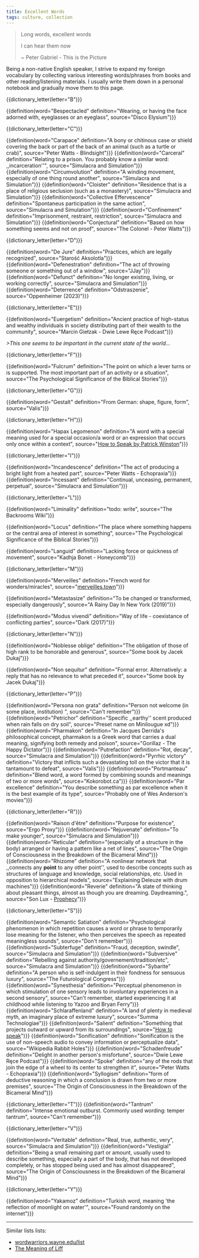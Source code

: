 ```yaml
---
title: Excellent Words
tags: culture, collection
---
```


> Long words, excellent words
>
> I can hear them now
>
> ~ Peter Gabriel - This is the Picture

Being a non-native English speaker, I strive to expand my foreign
vocabulary by collecting various interesting words/phrases from books and other
reading/listening materials. I usually write them down in a personal notebook
and gradually move them to this page.

{{dictionary_letter(letter="B")}}

{{definition(word="Bespectacled" definition="Wearing, or having the face adorned with, eyeglasses or an eyeglass", source="Disco Elysium")}}

{{dictionary_letter(letter="C")}}

{{definition(word="Carapace" definition="A bony or chitinous case or shield covering the back or part of the back of an animal (such as a turtle or crab)", source="Peter Watts - Blindsight")}}
{{definition(word="Carceral" definition="Relating to a prison. You probably know a similar word: ,,incarceration''", source="Simulacra and Simulation")}}
{{definition(word="Circumvolution" definition="A winding movement, especially of one thing round another", source="Simulacra and Simulation")}}
{{definition(word="Cloister" definition="Residence that is a place of religious seclusion (such as a monastery)", source="Simulacra and Simulation")}}
{{definition(word="Collective Effervescence" definition="Spontaneus participation in the same action", source="Simulacra and Simulation")}}
{{definition(word="Confinement" definition="Imprisonment, restraint, restriction", source="Simulacra and Simulation")}}
{{definition(word="Conjectural" definition="Based on how something seems and not on proof", source="The Colonel - Peter Watts")}}

{{dictionary_letter(letter="D")}}

{{definition(word="De Jure" definition="Practices, which are legally recognized", source="Starość Aksolotla")}}
{{definition(word="Defenestration" definition="The act of throwing someone or something out of a window", source="JJay")}}
{{definition(word="Defunct" definition="No longer existing, living, or working correctly", source="Simulacra and Simulation")}}
{{definition(word="Deterrence" definition="Odstraszenie", source="Oppenheimer (2023)")}}

{{dictionary_letter(letter="E")}}

{{definition(word="Euergetism" definition="Ancient practice of high-status and wealthy individuals in society distributing part of their wealth to the community", source="Marcin Giełzak - Dwie Lewe Ręce Podcast")}}

_>This one seems to be important in the current state of the world..._

{{dictionary_letter(letter="F")}}

{{definition(word="Fulcrum" definition="The point on which a lever turns or is supported. The most important part of an activity or a situation", source="The Psychological Significance of the Biblical Stories")}}

{{dictionary_letter(letter="G")}}

{{definition(word="Gestalt" definition="From German: shape, figure, form", source="Valis")}}

{{dictionary_letter(letter="H")}}

{{definition(word="Hapax Legomenon" definition="A word with a special meaning used for a special occasion/a word or an expression that occurs only once within a context", source="[How to Speak by Patrick Winston](https://www.youtube.com/watch?v=Unzc731iCUY)")}}

{{dictionary_letter(letter="I")}}

{{definition(word="Incandescence" definition="The act of producing a bright light from a heated part", source="Peter Watts - Echopraxia")}}
{{definition(word="Incessant" definition="Continual, unceasing, permanent, perpetual", source="Simulacra and Simulation")}}

{{dictionary_letter(letter="L")}}

{{definition(word="Liminality" definition="todo: write", source="The Backrooms Wiki")}}

{{definition(word="Locus" definition="The place where something happens or the central area of interest in something", source="The Psychological Significance of the Biblical Stories")}}

{{definition(word="Languid" definition="Lacking force or quickness of movement", source="Kadhja Bonet - Honeycomb")}}

{{dictionary_letter(letter="M")}}

{{definition(word="Merveilles" definition="French word for wonders/miracles", source="[merveilles.town](https://merveilles.town/)")}}

{{definition(word="Metastasize" definition="To be changed or transformed, especially dangerously", source="A Rainy Day In New York (2019)")}}

{{definition(word="Modus vivendi" definition="Way of life - coexistance of conflicting parties", source="Dark (2017)")}}

{{dictionary_letter(letter="N")}}

{{definition(word="Noblesse oblige" definition="The obligation of those of high rank to be honorable and generous", source="Some book by Jacek Dukaj")}}

{{definition(word="Non sequitur" definition="Formal error. Alternatively: a reply that has no relevance to what preceded it", source="Some book by Jacek Dukaj")}}

{{dictionary_letter(letter="P")}}

{{definition(word="Persona non grata" definition="Person not welcome (in some place, institution) ", source="Can't remember")}}
{{definition(word="Petrichor" definition="Specific ,,earthy'' scent produced when rain falls on dry soil", source="Preset name on Minilougue xd")}}
{{definition(word="Pharmakon" definition="In Jacques Derrida's philosophical concept, pharmakon is a Greek word that carries a dual meaning, signifying both remedy and poison", source="Gorillaz - The Happy Dictator")}}
{{definition(word="Putrefaction" definition="Rot, decay", source="Simulacra and Simulation")}}
{{definition(word="Pyrrhic victory" definition="Victory that inflicts such a devastating toll on the victor that it is tantamount to defeat", source="Valis")}}
{{definition(word="Portmanteau" definition="Blend word, a word formed by combining sounds and meanings of two or more words", source="Kokorobot.ca")}}
{{definition(word="Par excellence" definition="You describe something as par excellence when it is the best example of its type", source="Probably one of Wes Anderson's movies")}}

{{dictionary_letter(letter="R")}}

{{definition(word="Raison d'être" definition="Purpose for existence", source="Ergo Proxy")}}
{{definition(word="Rejuvenate" definition="To make younger", source="Simulacra and Simulation")}}
{{definition(word="Reticular" definition="(especially of a structure in the body) arranged or having a pattern like a net of lines", source="The Origin of Consciousness in the Breakdown of the Bicameral Mind")}}
{{definition(word="Rhizome" definition="A nonlinear network that ,,connects any **point** to any other point'', used to describe concepts such as structures of language and knowledge, social relationships, etc. Used in opposition to hierarchical models", source="Explaining Deleuze with drum machines")}}
{{definition(word="Reverie" definition="A state of thinking about pleasant things, almost as though you are dreaming. Daydreaming.", source="Son Lux - [Prophecy](https://www.youtube.com/watch?v=Lr3T3BxxSVA)")}}

{{dictionary_letter(letter="S")}}

{{definition(word="Semantic Satiation" definition="Psychological phenomenon in which repetition causes a word or phrase to temporarily lose meaning for the listener, who then perceives the speech as repeated meaningless sounds", source="Don't remember")}}
{{definition(word="Subterfuge" definition="Fraud, deception, swindle", source="Simulacra and Simulation")}}
{{definition(word="Subversive" definition="Rebelling against authority/governement/tradition/etc", source="Simulacra and Simulation")}}
{{definition(word="Sybarite" definition="A person who is self-indulgent in their fondness for sensuous luxury", source="The Futurological Congress")}}
{{definition(word="Synesthesia" definition="Perceptual phenomenon in which stimulation of one sensory leads to involuntary experiences in a second sensory", source="Can't remember, started experiencing it at childhood while listening to Yazoo and Bryan Ferry")}}
{{definition(word="Schlaraffenland" definition="A land of plenty in medieval myth, an imaginary place of extreme luxury", source="Summa Technologiae")}}
{{definition(word="Salient" definition="Something that projects outward or upward from its surroundings", source="[How to speak](https://www.youtube.com/watch?v=Unzc731iCUY)")}}
{{definition(word="Sonification" definition="Sonification is the use of non-speech audio to convey information or perceptualize data", source="Wikipedia Rabbit Holes")}}
{{definition(word="Schadenfreude" definition="Delight in another person's misfortune", source="Dwie Lewe Ręce Podcast")}}
{{definition(word="Spoke" definition="any of the rods that join the edge of a wheel to its center to strengthen it", source="Peter Watts - Echopraxia")}}
{{definition(word="Syllogism" definition="form of deductive reasoning in which a conclusion is drawn from two or more premises", source="The Origin of Consciousness in the Breakdown of the Bicameral Mind")}}

{{dictionary_letter(letter="T")}}
{{definition(word="Tantrum" definition="Intense emotional outburst. Commonly used wording: temper tantrum", source="Can't remember")}}

{{dictionary_letter(letter="V")}}

{{definition(word="Veritable" definition="Real, true, authentic, very", source="Simulacra and Simulation")}}
{{definition(word="Vestigial" definition="Being a small remaining part or amount, usually used to describe something, especially a part of the body, that has not developed completely, or has stopped being used and has almost disappeared", source="The Origin of Consciousness in the Breakdown of the Bicameral Mind")}}

{{dictionary_letter(letter="Y")}}

{{definition(word="Yakamoz" definition="Turkish word, meaning 'the reflection of  moonlight on water'", source="Found randomly on the internet")}}

---

Similar lists lists:

- [wordwarriors.wayne.edu/list](https://wordwarriors.wayne.edu/list)
- [The Meaning of Liff](https://en.m.wikipedia.org/wiki/The_Meaning_of_Liff)

